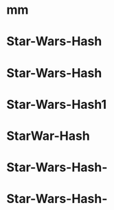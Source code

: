 # mm
# Star-Wars-Hash
# Star-Wars-Hash
# Star-Wars-Hash1
# StarWar-Hash
# Star-Wars-Hash-
# Star-Wars-Hash-
